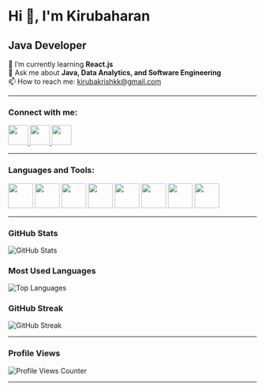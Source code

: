 # Hi 👋, I'm Kirubaharan  
## Java Developer  

🌱 I’m currently learning **React.js**  
💬 Ask me about **Java, Data Analytics, and Software Engineering**  
📫 How to reach me: [kirubakrishkk@gmail.com](mailto:kirubakrishkk@gmail.com)  

---

### **Connect with me:**  
<p align="left">
  <a href="https://www.linkedin.com/in/kiruba-haran-7369a0320" target="_blank">
    <img src="https://cdn.jsdelivr.net/gh/devicons/devicon/icons/linkedin/linkedin-original.svg" width="40px"/>
  </a>
  <a href="https://www.instagram.com/krba_._" target="_blank">
    <img src="https://upload.wikimedia.org/wikipedia/commons/a/a5/Instagram_icon.png" width="40px"/>
  </a>
  <a href="https://github.com/kirubaharan181" target="_blank">
    <img src="https://cdn.jsdelivr.net/gh/devicons/devicon/icons/github/github-original.svg" width="40px"/>
  </a>
</p>

---

### **Languages and Tools:**  
<p align="left">
  <img src="https://cdn.jsdelivr.net/gh/devicons/devicon/icons/java/java-original.svg" width="50px"/>
  <img src="https://cdn.jsdelivr.net/gh/devicons/devicon/icons/c/c-original.svg" width="50px"/>
  <img src="https://cdn.jsdelivr.net/gh/devicons/devicon/icons/python/python-original.svg" width="50px"/>
  <img src="https://cdn.jsdelivr.net/gh/devicons/devicon/icons/html5/html5-original.svg" width="50px"/>
  <img src="https://cdn.jsdelivr.net/gh/devicons/devicon/icons/css3/css3-original.svg" width="50px"/>
  <img src="https://cdn.jsdelivr.net/gh/devicons/devicon/icons/javascript/javascript-original.svg" width="50px"/>
  <img src="https://cdn.jsdelivr.net/gh/devicons/devicon/icons/mysql/mysql-original.svg" width="50px"/>
  <img src="https://cdn.jsdelivr.net/gh/devicons/devicon/icons/nodejs/nodejs-original.svg" width="50px"/>
</p>

---

### **GitHub Stats**  
<p align="left">
  <img src="https://github-readme-stats.vercel.app/api?username=kirubaharan181&show_icons=true&theme=transparent" alt="GitHub Stats" />
</p>

### **Most Used Languages**  
<p align="left">
  <img src="https://github-readme-stats.vercel.app/api/top-langs/?username=kirubaharan181&layout=compact&theme=transparent" alt="Top Languages" />
</p>

### **GitHub Streak**  
<p align="left">
  <img src="https://github-readme-streak-stats.herokuapp.com/?user=kirubaharan181&theme=transparent" alt="GitHub Streak" />
</p>

---

### **Profile Views**
<p align="left">
  <img src="https://hit.yhype.me/github/profile?user_id=kirubaharan181" alt="Profile Views Counter" />
</p>

---

